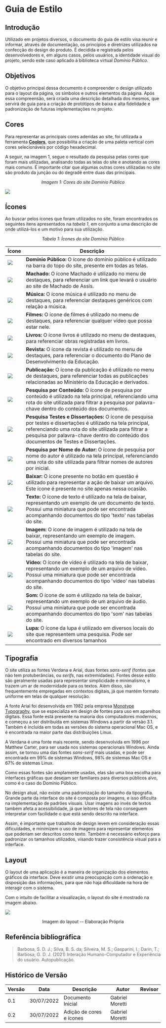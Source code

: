 # Guia de Estilo

## Introdução

Utilizado em projetos diversos, o documento do guia de estilo visa reunir e informar, através de documentação, os princípios e diretrizes utilizados na confecção do design do produto. É decidida e registrada pelos desenvolvedores e, em alguns casos, pelos usuários, a identidade visual do projeto, sendo este caso aplicado à biblioteca virtual _Domínio Público_.

## Objetivos

O objetivo principal dessa documento é compreender o design utilizado para o layout da página, os símbolos e outros elementos da página. Após essa compreensão, será criada uma descrição detalhada dos mesmos, que servirá de guia para a criação de protótipos de baixa e alta fidelidade e padronização de futuras implementações no projeto.

## Cores

Para representar as principais cores aderidas ao site, foi utilizada a ferramenta [**Coolors**](https://coolors.co/), que possibilita a criação de uma paleta vertical com cores selecionáveis por código hexadecimal.

A seguir, na imagem 1, segue o resultado da pesquisa pelas cores que foram mais utilizadas, analisando todas as telas do site e anotando as cores mais comuns. É importante citar que algumas outras cores utilizadas no site são produto da junção ou do degradê entre duas das principais.

<figcaption><center><i>Imagem 1: Cores do site Domínio Público</i></figcaption>

![](../assets/imagens/guiaEstilo/Cores-DominioPublico.png)

## Ícones

Ao buscar pelos ícones que foram utilizados no site, foram encontrados os seguintes itens apresentados na _tabela 1_, em conjunto a uma descrição de onde utilizá-los e um motivo para sua utilização.

<figcaption><center><i>Tabela 1: Ícones do site Domínio Público</i></figcaption>

| Ícone | Descrição |
|----------------------|--------------------------|
| ![](../assets/imagens/guiaEstilo/top1.gif)| **Domínio Público:** O ícone do domínio público é utilizado na barra do topo do site, presente em todas as telas. |
| ![](../assets/imagens/guiaEstilo/machado.jpg)| **Machado:** O ícone Machado é utilizado no menu de destaques, para referenciar um link que levará o usuário ao site de Machado de Assis. |
|![](../assets/imagens/guiaEstilo/erudita.gif)| **Música:** O ícone música é utilizado no menu de destaques, para referenciar destaques genéricos com relação a música. |
| ![](../assets/imagens/guiaEstilo/filme.gif)| **Filmes:** O ícone de filmes é utilizado no menu de destaques, para referenciar qualquer vídeo que possa estar nele. |
| ![](../assets/imagens/guiaEstilo/livros.gif)| **Livros:** O ícone livros é utilizado no menu de destaques, para referenciar obras registradas em livros. |
| ![](../assets/imagens/guiaEstilo/revista.gif) | **Revista:** O ícone da revista é utilizado no menu de destaques, para referenciar o documento do Plano de Desenvolvimento da Educação. |
| ![](../assets/imagens/guiaEstilo/publicacoes.gif) | **Publicação:** O ícone da publicação é utilizado no menu de destaques, para referenciar todas as publicações relacionadas ao Ministério da Educação e derivados. |
| ![](../assets/imagens/guiaEstilo/pesq_conteudo.gif)| **Pesquisa por Conteúdo:** O ícone de pesquisa por conteúdo é utilizado na tela principal, referenciando uma rota do site utilizada para filtrar a pesquisa por palavra-chave dentro do conteúdo dos documentos. |
|![](../assets/imagens/guiaEstilo/pesq_periodico.gif)| **Pesquisa Testes e Dissertações:** O ícone de pesquisa por testes e dissertações é utilizado na tela principal, referenciando uma rota do site utilizada para filtrar a pesquisa por palavra-chave dentro do conteúdo dos documentos de Testes e Dissertações. |
| ![](../assets/imagens/guiaEstilo/pesq_nome_autor.gif) | **Pesquisa por Nome do Autor:** O ícone de pesquisa por nome do autor é utilizado na tela principal, referenciando uma rota do site utilizada para filtrar nomes de autores por inicial. |
| ![](../assets/imagens/guiaEstilo/baixar.gif) | **Baixar:** O ícone presente no botão em questão é utilizado para representar a ação de baixar um arquivo. Este ícone é presente no site apenas nessa ocasião. |
|![](../assets/imagens/guiaEstilo/TextoG.gif) | **Texto:** O ícone de texto é utilizado na tela de baixar, representando um exemplo de um documento de texto.<br>Possui uma miniatura que pode ser encontrada acompanhando documentos do tipo 'texto' nas tabelas do site. |
| ![](../assets/imagens/guiaEstilo/ImagemG.gif)| **Imagem:** O ícone de imagem é utilizado na tela de baixar, representando um exemplo de imagem.<br>Possui uma miniatura que pode ser encontrada acompanhando documentos do tipo 'imagem' nas tabelas do site. |
| ![](../assets/imagens/guiaEstilo/VideoG.gif) | **Vídeo:** O ícone de vídeo é utilizado na tela de baixar, representando um exemplo de um arquivo de vídeo.<br>Possui uma miniatura que pode ser encontrada acompanhando documentos do tipo 'vídeo' nas tabelas do site. |
| ![](../assets/imagens/guiaEstilo/SomG.gif) | **Som:** O ícone de som é utilizado na tela de baixar, representando um exemplo de um arquivo de áudio.<br>Possui uma miniatura que pode ser encontrada acompanhando documentos do tipo 'som' nas tabelas do site. |
| ![](../assets/imagens/guiaEstilo/lupa1.gif) | **Lupa:** O ícone da lupa é utilizado em diversos locais do site que representem uma pesquisa. Pode ser encontrado em diversos tamanhos |

## Tipografia

O site utiliza as fontes Verdana e Arial, duas fontes _sans-serif_ (fontes que não tem protuberâncias, ou _serifs_, nas extremidades).
Fontes desse estilo são geralmente usadas para representar simplicidade e minimalismo, e trazem um ar de modernidade para os textos.
Além disso, são frequentemente empregadas em contextos digitais, já que mantém formato uniforme em telas de qualquer resolução.

A fonte Arial foi desenvolvida em 1982 pela empresa [Monotype Typography](https://www.monotype.com/), que se especializa em design de fontes para uso em aparelhos digitais.
Essa fonte está presente na maioria dos computadores modernos, e começou a ser distribuída em sistemas Windows a partir da versão 3.1.
Também é incluída em todas as versões do sistema operacional Mac OS, e é encontrada na maior parte das distribuições Linux.

A Verdana é uma fonte mais recente, sendo desenvolvida em 1996 por Matthew Carter, para ser usada nos sistemas operacionais Windows.
Ainda assim, se tornou uma das fontes _sans-serif_ mais usadas, e pode ser encontrada em 99% de sistemas Windows, 98% de sistemas Mac OS e 67% de sistemas Linux.

Como essas fontes são amplamente usadas, elas são uma boa escolha para interfaces gráficas que desejam ser familiares para diversos públicos alvo, como é o caso do Domínio Público.

No design atual, não existe uma padronização do tamanho da tipografia.
Grande parte da interface do site é composta por imagens, e isso dificulta na implementação de padrões visuais.
Usar imagens ao invés de textos também afeta a acessibilidade, já que leitores de tela não conseguem interpretar com facilidade o que está sendo descrito na interface.

Assim, é importante que trabalhos de design levem em consideração essas dificuldades, e minimizem o uso de imagens para representar elementos que poderiam ser descritos como texto.
Também é necessário esforço para padronizar os tamanhos utilizados, visando trazer consistência visual para a interface.

## Layout

O layout de uma aplicação é a maneira de organização dos elementos gráficos da interface.
Deve existir uma preocupação com a ordenação e disposição das informações, para que não haja dificuldade na hora de interagir com o sistema.

Com o intuito de facilitar a visualização, o layout do site é mostrado na imagem abaixo.

![](../assets/imagens/layout.png)
<figcaption><center>Imagem do layout -- Elaboração Própria</center></figcaption>

 
## Referência bibliográfica

> Barbosa, S. D. J.; Silva, B. S. da; Silveira, M. S.; Gasparini, I.; Darin, T.; Barbosa, G. D. J. (2021) Interação Humano-Computador e Experiência do usuário. Autopublicação.

## Histórico de Versão

| Versão | Data | Descrição | Autor | Revisor |
|--------|------|-----------|-------|---------|
| 0.1 | 30/07/2022 | Documento Inicial | Gabriel Moretti |
| 0.2 | 30/07/2022 | Adição de cores e ícones | Gabriel Moretti |
